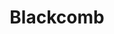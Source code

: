 ---
layout: product
product_id: 7027519258686
id: 7027519258686
title: Blackcomb
body_html: >-
  <p>Taken atop Blackcomb Mountain in Whistler, BC during the summer of
  2021.</p>

  <p>We took the peak to peak gondola over to the other side of Whistler and hiked a little ways up the mountain to this wide open valley featuring a small glacier lake surrounded by hills and trees.</p>
vendor: Connell McCarthy
product_type: Posters, Prints, & Visual Artwork
created_at: 2022-07-21T16:38:45-04:00
handle: blackcomb
updated_at: 2022-07-23T13:54:58-04:00
published_at: 2022-07-21T16:48:04-04:00
template_suffix: ""
status: active
published_scope: global
tags: batch-06, mountain, mountains, rocky mountains, summer
admin_graphql_api_id: gid://shopify/Product/7027519258686
variants:
  - product_id: 7027519258686
    id: 39812621893694
    title: 8x10" / Full Colour
    price: "35.00"
    sku: CM-PP-B6-01-XXS-FC
    position: 1
    inventory_policy: continue
    compare_at_price: null
    fulfillment_service: manual
    inventory_management: shopify
    option1: 8x10"
    option2: Full Colour
    option3: null
    created_at: 2022-07-21T16:38:45-04:00
    updated_at: 2022-07-21T16:45:02-04:00
    taxable: true
    barcode: null
    grams: 208
    image_id: 29497210142782
    weight: 0.208
    weight_unit: kg
    inventory_item_id: 41908425818174
    inventory_quantity: 100
    old_inventory_quantity: 100
    requires_shipping: true
    admin_graphql_api_id: gid://shopify/ProductVariant/39812621893694
  - product_id: 7027519258686
    id: 39812621926462
    title: 8x10" / Black & White
    price: "35.00"
    sku: CM-PP-B6-01-XXS-FC
    position: 2
    inventory_policy: continue
    compare_at_price: null
    fulfillment_service: manual
    inventory_management: shopify
    option1: 8x10"
    option2: Black & White
    option3: null
    created_at: 2022-07-21T16:38:45-04:00
    updated_at: 2022-07-21T16:45:02-04:00
    taxable: true
    barcode: null
    grams: 208
    image_id: 29497210273854
    weight: 0.208
    weight_unit: kg
    inventory_item_id: 41908425850942
    inventory_quantity: 100
    old_inventory_quantity: 100
    requires_shipping: true
    admin_graphql_api_id: gid://shopify/ProductVariant/39812621926462
  - product_id: 7027519258686
    id: 39812621959230
    title: 8.5x11" / Full Colour
    price: "35.00"
    sku: CM-PP-B6-01-XS-FC
    position: 3
    inventory_policy: continue
    compare_at_price: null
    fulfillment_service: manual
    inventory_management: shopify
    option1: 8.5x11"
    option2: Full Colour
    option3: null
    created_at: 2022-07-21T16:38:45-04:00
    updated_at: 2022-07-21T16:45:03-04:00
    taxable: true
    barcode: null
    grams: 208
    image_id: 29497210142782
    weight: 0.208
    weight_unit: kg
    inventory_item_id: 41908425883710
    inventory_quantity: 100
    old_inventory_quantity: 100
    requires_shipping: true
    admin_graphql_api_id: gid://shopify/ProductVariant/39812621959230
  - product_id: 7027519258686
    id: 39812621991998
    title: 8.5x11" / Black & White
    price: "35.00"
    sku: CM-PP-B6-01-XS-BW
    position: 4
    inventory_policy: continue
    compare_at_price: null
    fulfillment_service: manual
    inventory_management: shopify
    option1: 8.5x11"
    option2: Black & White
    option3: null
    created_at: 2022-07-21T16:38:45-04:00
    updated_at: 2022-07-21T16:45:03-04:00
    taxable: true
    barcode: null
    grams: 208
    image_id: 29497210273854
    weight: 0.208
    weight_unit: kg
    inventory_item_id: 41908425916478
    inventory_quantity: 100
    old_inventory_quantity: 100
    requires_shipping: true
    admin_graphql_api_id: gid://shopify/ProductVariant/39812621991998
  - product_id: 7027519258686
    id: 39812622024766
    title: 13x19" / Full Colour
    price: "40.00"
    sku: CM-PP-B6-01-S-FC
    position: 5
    inventory_policy: continue
    compare_at_price: null
    fulfillment_service: manual
    inventory_management: shopify
    option1: 13x19"
    option2: Full Colour
    option3: null
    created_at: 2022-07-21T16:38:45-04:00
    updated_at: 2022-07-21T16:45:04-04:00
    taxable: true
    barcode: null
    grams: 208
    image_id: 29497210142782
    weight: 0.208
    weight_unit: kg
    inventory_item_id: 41908425949246
    inventory_quantity: 100
    old_inventory_quantity: 100
    requires_shipping: true
    admin_graphql_api_id: gid://shopify/ProductVariant/39812622024766
  - product_id: 7027519258686
    id: 39812622057534
    title: 13x19" / Black & White
    price: "40.00"
    sku: CM-PP-B6-01-S-BW
    position: 6
    inventory_policy: continue
    compare_at_price: null
    fulfillment_service: manual
    inventory_management: shopify
    option1: 13x19"
    option2: Black & White
    option3: null
    created_at: 2022-07-21T16:38:45-04:00
    updated_at: 2022-07-21T16:45:04-04:00
    taxable: true
    barcode: null
    grams: 208
    image_id: 29497210273854
    weight: 0.208
    weight_unit: kg
    inventory_item_id: 41908425982014
    inventory_quantity: 100
    old_inventory_quantity: 100
    requires_shipping: true
    admin_graphql_api_id: gid://shopify/ProductVariant/39812622057534
  - product_id: 7027519258686
    id: 39812622090302
    title: 16x20" / Full Colour
    price: "50.00"
    sku: CM-PP-B6-01-M-FC
    position: 7
    inventory_policy: continue
    compare_at_price: null
    fulfillment_service: manual
    inventory_management: shopify
    option1: 16x20"
    option2: Full Colour
    option3: null
    created_at: 2022-07-21T16:38:45-04:00
    updated_at: 2022-07-21T16:45:05-04:00
    taxable: true
    barcode: null
    grams: 208
    image_id: 29497210142782
    weight: 0.208
    weight_unit: kg
    inventory_item_id: 41908426014782
    inventory_quantity: 100
    old_inventory_quantity: 100
    requires_shipping: true
    admin_graphql_api_id: gid://shopify/ProductVariant/39812622090302
  - product_id: 7027519258686
    id: 39812622123070
    title: 16x20" / Black & White
    price: "50.00"
    sku: CM-PP-B6-01-M-BW
    position: 8
    inventory_policy: continue
    compare_at_price: null
    fulfillment_service: manual
    inventory_management: shopify
    option1: 16x20"
    option2: Black & White
    option3: null
    created_at: 2022-07-21T16:38:45-04:00
    updated_at: 2022-07-21T16:45:05-04:00
    taxable: true
    barcode: null
    grams: 208
    image_id: 29497210273854
    weight: 0.208
    weight_unit: kg
    inventory_item_id: 41908426047550
    inventory_quantity: 100
    old_inventory_quantity: 100
    requires_shipping: true
    admin_graphql_api_id: gid://shopify/ProductVariant/39812622123070
  - product_id: 7027519258686
    id: 39812622155838
    title: 20x24" / Full Colour
    price: "60.00"
    sku: CM-PP-B6-01-L-FC
    position: 9
    inventory_policy: continue
    compare_at_price: null
    fulfillment_service: manual
    inventory_management: shopify
    option1: 20x24"
    option2: Full Colour
    option3: null
    created_at: 2022-07-21T16:38:46-04:00
    updated_at: 2022-07-21T16:45:07-04:00
    taxable: true
    barcode: null
    grams: 208
    image_id: 29497210142782
    weight: 0.208
    weight_unit: kg
    inventory_item_id: 41908426080318
    inventory_quantity: 100
    old_inventory_quantity: 100
    requires_shipping: true
    admin_graphql_api_id: gid://shopify/ProductVariant/39812622155838
  - product_id: 7027519258686
    id: 39812622188606
    title: 20x24" / Black & White
    price: "60.00"
    sku: CM-PP-B6-01-L-BW
    position: 10
    inventory_policy: continue
    compare_at_price: null
    fulfillment_service: manual
    inventory_management: shopify
    option1: 20x24"
    option2: Black & White
    option3: null
    created_at: 2022-07-21T16:38:46-04:00
    updated_at: 2022-07-21T16:45:07-04:00
    taxable: true
    barcode: null
    grams: 208
    image_id: 29497210273854
    weight: 0.208
    weight_unit: kg
    inventory_item_id: 41908426113086
    inventory_quantity: 100
    old_inventory_quantity: 100
    requires_shipping: true
    admin_graphql_api_id: gid://shopify/ProductVariant/39812622188606
  - product_id: 7027519258686
    id: 39812622221374
    title: 20x30" / Full Colour
    price: "70.00"
    sku: CM-PP-B6-01-XL-FC
    position: 11
    inventory_policy: continue
    compare_at_price: null
    fulfillment_service: manual
    inventory_management: shopify
    option1: 20x30"
    option2: Full Colour
    option3: null
    created_at: 2022-07-21T16:38:46-04:00
    updated_at: 2022-07-21T16:45:07-04:00
    taxable: true
    barcode: null
    grams: 208
    image_id: 29497210142782
    weight: 0.208
    weight_unit: kg
    inventory_item_id: 41908426145854
    inventory_quantity: 100
    old_inventory_quantity: 100
    requires_shipping: true
    admin_graphql_api_id: gid://shopify/ProductVariant/39812622221374
  - product_id: 7027519258686
    id: 39812622254142
    title: 20x30" / Black & White
    price: "70.00"
    sku: CM-PP-B6-01-XL-BW
    position: 12
    inventory_policy: continue
    compare_at_price: null
    fulfillment_service: manual
    inventory_management: shopify
    option1: 20x30"
    option2: Black & White
    option3: null
    created_at: 2022-07-21T16:38:46-04:00
    updated_at: 2022-07-21T16:45:07-04:00
    taxable: true
    barcode: null
    grams: 208
    image_id: 29497210273854
    weight: 0.208
    weight_unit: kg
    inventory_item_id: 41908426178622
    inventory_quantity: 100
    old_inventory_quantity: 100
    requires_shipping: true
    admin_graphql_api_id: gid://shopify/ProductVariant/39812622254142
  - product_id: 7027519258686
    id: 39812622286910
    title: 24x36" / Full Colour
    price: "90.00"
    sku: CM-PP-B6-01-XXL-FC
    position: 13
    inventory_policy: continue
    compare_at_price: null
    fulfillment_service: manual
    inventory_management: shopify
    option1: 24x36"
    option2: Full Colour
    option3: null
    created_at: 2022-07-21T16:38:46-04:00
    updated_at: 2022-07-21T16:45:08-04:00
    taxable: true
    barcode: null
    grams: 208
    image_id: 29497210142782
    weight: 0.208
    weight_unit: kg
    inventory_item_id: 41908426211390
    inventory_quantity: 100
    old_inventory_quantity: 100
    requires_shipping: true
    admin_graphql_api_id: gid://shopify/ProductVariant/39812622286910
  - product_id: 7027519258686
    id: 39812622319678
    title: 24x36" / Black & White
    price: "90.00"
    sku: CM-PP-B6-01-XXL-BW
    position: 14
    inventory_policy: continue
    compare_at_price: null
    fulfillment_service: manual
    inventory_management: shopify
    option1: 24x36"
    option2: Black & White
    option3: null
    created_at: 2022-07-21T16:38:46-04:00
    updated_at: 2022-07-21T16:45:08-04:00
    taxable: true
    barcode: null
    grams: 208
    image_id: 29497210273854
    weight: 0.208
    weight_unit: kg
    inventory_item_id: 41908426244158
    inventory_quantity: 100
    old_inventory_quantity: 100
    requires_shipping: true
    admin_graphql_api_id: gid://shopify/ProductVariant/39812622319678
  - product_id: 7027519258686
    id: 39812622352446
    title: 30x40" / Full Colour
    price: "100.00"
    sku: CM-PP-B6-01-XXXL-FC
    position: 15
    inventory_policy: continue
    compare_at_price: null
    fulfillment_service: manual
    inventory_management: shopify
    option1: 30x40"
    option2: Full Colour
    option3: null
    created_at: 2022-07-21T16:38:46-04:00
    updated_at: 2022-07-21T16:45:09-04:00
    taxable: true
    barcode: null
    grams: 208
    image_id: 29497210142782
    weight: 0.208
    weight_unit: kg
    inventory_item_id: 41908426276926
    inventory_quantity: 100
    old_inventory_quantity: 100
    requires_shipping: true
    admin_graphql_api_id: gid://shopify/ProductVariant/39812622352446
  - product_id: 7027519258686
    id: 39812622385214
    title: 30x40" / Black & White
    price: "100.00"
    sku: CM-PP-B6-01-XXXL-BW
    position: 16
    inventory_policy: continue
    compare_at_price: null
    fulfillment_service: manual
    inventory_management: shopify
    option1: 30x40"
    option2: Black & White
    option3: null
    created_at: 2022-07-21T16:38:46-04:00
    updated_at: 2022-07-21T16:45:09-04:00
    taxable: true
    barcode: null
    grams: 208
    image_id: 29497210273854
    weight: 0.208
    weight_unit: kg
    inventory_item_id: 41908426309694
    inventory_quantity: 100
    old_inventory_quantity: 100
    requires_shipping: true
    admin_graphql_api_id: gid://shopify/ProductVariant/39812622385214
options:
  - product_id: 7027519258686
    id: 9034535796798
    name: Size
    position: 1
    values:
      - 8x10"
      - 8.5x11"
      - 13x19"
      - 16x20"
      - 20x24"
      - 20x30"
      - 24x36"
      - 30x40"
  - product_id: 7027519258686
    id: 9034535829566
    name: Color
    position: 2
    values:
      - Full Colour
      - Black & White
images:
  - product_id: 7027519258686
    id: 29497210142782
    position: 1
    created_at: 2022-07-21T16:39:28-04:00
    updated_at: 2022-07-21T16:39:28-04:00
    alt: null
    width: 1000
    height: 1500
    src: https://cdn.shopify.com/s/files/1/1624/2355/products/Blackcomb-Colour.jpg?v=1658435968
    variant_ids:
      - 39812621893694
      - 39812621959230
      - 39812622024766
      - 39812622090302
      - 39812622155838
      - 39812622221374
      - 39812622286910
      - 39812622352446
    admin_graphql_api_id: gid://shopify/ProductImage/29497210142782
  - product_id: 7027519258686
    id: 29497210273854
    position: 2
    created_at: 2022-07-21T16:39:33-04:00
    updated_at: 2022-07-21T16:39:33-04:00
    alt: null
    width: 1000
    height: 1500
    src: https://cdn.shopify.com/s/files/1/1624/2355/products/Blackcomb-BW.jpg?v=1658435973
    variant_ids:
      - 39812621926462
      - 39812621991998
      - 39812622057534
      - 39812622123070
      - 39812622188606
      - 39812622254142
      - 39812622319678
      - 39812622385214
    admin_graphql_api_id: gid://shopify/ProductImage/29497210273854
  - product_id: 7027519258686
    id: 29497210306622
    position: 3
    created_at: 2022-07-21T16:39:34-04:00
    updated_at: 2022-07-21T16:39:34-04:00
    alt: null
    width: 2000
    height: 1800
    src: https://cdn.shopify.com/s/files/1/1624/2355/products/PAR_02_0001_297d11f5-9798-4843-a2d3-503d769692d4.png?v=1658435974
    variant_ids: []
    admin_graphql_api_id: gid://shopify/ProductImage/29497210306622
image:
  product_id: 7027519258686
  id: 29497210142782
  position: 1
  created_at: 2022-07-21T16:39:28-04:00
  updated_at: 2022-07-21T16:39:28-04:00
  alt: null
  width: 1000
  height: 1500
  src: https://cdn.shopify.com/s/files/1/1624/2355/products/Blackcomb-Colour.jpg?v=1658435968
  variant_ids:
    - 39812621893694
    - 39812621959230
    - 39812622024766
    - 39812622090302
    - 39812622155838
    - 39812622221374
    - 39812622286910
    - 39812622352446
  admin_graphql_api_id: gid://shopify/ProductImage/29497210142782

---